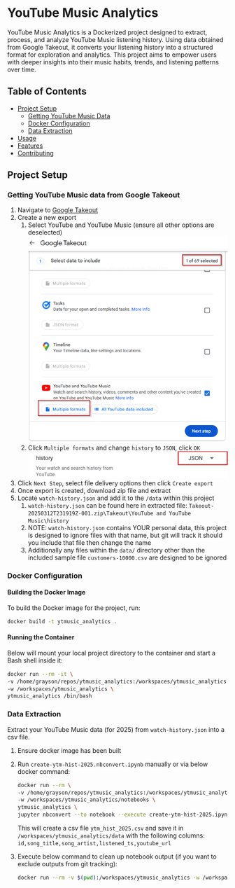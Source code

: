 # YouTube Music Analytics

YouTube Music Analytics is a Dockerized project designed to extract, process, and analyze YouTube Music listening history. Using data obtained from Google Takeout, it converts your listening history into a structured format for exploration and analytics. This project aims to empower users with deeper insights into their music habits, trends, and listening patterns over time.

## Table of Contents
- [Project Setup](#project-setup)
  - [Getting YouTube Music Data](#getting-youtube-music-data-from-google-takeout)
  - [Docker Configuration](#docker-configuration)
  - [Data Extraction](#data-extraction)
- [Usage](#usage)
- [Features](#features)
- [Contributing](#contributing)

## Project Setup

### Getting YouTube Music data from Google Takeout
1. Navigate to [Google Takeout](https://takeout.google.com/)
2. Create a new export
    1. Select YouTube and YouTube Music (ensure all other options are deselected)
        ![Google Takeout - select datasets](img_assets/select_data.png)
    2. Click `Multiple formats` and change `history` to `JSON`, click `OK`
        ![Google Takeout - select data format](img_assets/change_format_to_json.png)
3. Click `Next Step`, select file delivery options then click `Create export`
4. Once export is created, download zip file and extract
5. Locate `watch-history.json` and add it to the `/data` within this project
    1. `watch-history.json` can be found here in extracted file: `Takeout-20250312T231919Z-001.zip\Takeout\YouTube and YouTube Music\history`
    2. NOTE: `watch-history.json` contains YOUR personal data, this project is designed to ignore files with that name, but git will track it should you include that file then change the name
    3. Additionally any files within the `data/` directory other than the included sample file `customers-10000.csv` are designed to be ignored


### Docker Configuration
#### Building the Docker Image
To build the Docker image for the project, run:

```bash
docker build -t ytmusic_analytics .
```

#### Running the Container
Below will mount your local project directory to the container and start a Bash shell inside it:

```bash
docker run --rm -it \
-v /home/grayson/repos/ytmusic_analytics:/workspaces/ytmusic_analytics \
-w /workspaces/ytmusic_analytics \
ytmusic_analytics /bin/bash
```

### Data Extraction
Extract your YouTube Music data (for 2025) from `watch-history.json` into a csv file.

1. Ensure docker image has been built
2. Run `create-ytm-hist-2025.nbconvert.ipynb` manually or via below docker command:
    
    ```bash
    docker run --rm \
    -v /home/grayson/repos/ytmusic_analytics:/workspaces/ytmusic_analytics \
    -w /workspaces/ytmusic_analytics/notebooks \
    ytmusic_analytics \
    jupyter nbconvert --to notebook --execute create-ytm-hist-2025.ipynb
    ```
    
    This will create a csv file `ytm_hist_2025.csv` and save it in `/workspaces/ytmusic_analytics/data` with the following columns:
    `id,song_title,song_artist,listened_ts,youtube_url`
3. Execute below command to clean up notebook output (if you want to exclude outputs from git tracking):
    
    ```bash
    docker run --rm -v $(pwd):/workspaces/ytmusic_analytics -w /workspaces/ytmusic_analytics/notebooks ytmusic_analytics jupyter nbconvert --ClearOutputPreprocessor.enabled=True --clear-output *.ipynb
    ```